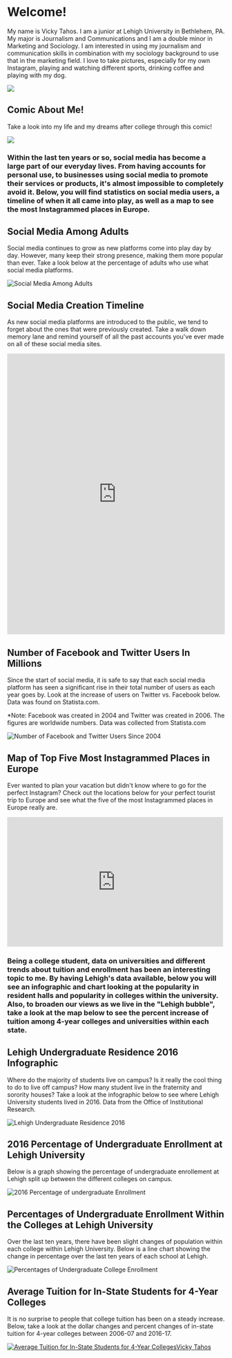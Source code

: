 # Welcome!

My name is Vicky Tahos. I am a junior at Lehigh University in Bethlehem, PA. My major is Journalism and Communications and I am a double minor in Marketing and Sociology. I am interested in using my journalism and communication skills in combination with my sociology background to use that in the marketing field. I love to take pictures, especially for my own Instagram, playing and watching different sports, drinking coffee and playing with my dog.

![](https://github.com/VickyTahos/VickyTahos.github.io/blob/master/DSC_0352.jpg?raw=true)

## Comic About Me!

Take a look into my life and my dreams after college through this comic!

![](https://github.com/VickyTahos/VickyTahos.github.io/blob/master/Screen%20Shot%202017-10-09%20at%2011.25.26%20AM.png?raw=true)




### Within the last ten years or so, social media has become a large part of our everyday lives. From having accounts for personal use, to businesses using social media to promote their services or products, it's almost impossible to completely avoid it. Below, you will find statistics on social media users, a timeline of when it all came into play, as well as a map to see the most Instagrammed places in Europe.




## Social Media Among Adults

Social media continues to grow as new platforms come into play day by day. However, many keep their strong presence, making them more popular than ever. Take a look below at the percentage of adults who use what social media platforms.

![Social Media Among Adults](https://github.com/VickyTahos/VickyTahos.github.io/blob/master/Popular%20Social%20Media%20Platform.png?raw=true)




## Social Media Creation Timeline

As new social media platforms are introduced to the public, we tend to forget about the ones that were previously created. Take a walk down memory lane and remind yourself of all the past accounts you've ever made on all of these social media sites.

<iframe src='https://cdn.knightlab.com/libs/timeline3/latest/embed/index.html?source=1QKIMNjojfy2aBt8nVYx8NEillxwi4QY127DxLa_w2KE&font=Default&lang=en&initial_zoom=2&height=650' width='100%' height='650' webkitallowfullscreen mozallowfullscreen allowfullscreen frameborder='0'></iframe>




## Number of Facebook and Twitter Users In Millions

Since the start of social media, it is safe to say that each social media platform has seen a significant rise in their total number of users as each year goes by. Look at the increase of users on Twitter vs. Facebook below. Data was found on Statista.com.

*Note: Facebook was created in 2004 and Twitter was created in 2006. The figures are worldwide numbers. Data was collected from Statista.com

![Number of Facebook and Twitter Users Since 2004](https://github.com/VickyTahos/VickyTahos.github.io/blob/master/NumberofUsersforFacebookandTwitterInMillions.png?raw=true)




## Map of Top Five Most Instagrammed Places in Europe

Ever wanted to plan your vacation but didn't know where to go for the perfect Instagram? Check out the locations below for your perfect tourist trip to Europe and see what the five of the most Instagrammed places in Europe really are.

<iframe width="500" height="300" scrolling="no" frameborder="no" src="https://fusiontables.google.com/embedviz?q=select+col1+from+1u379AGOMbj6feSxS7F8NJASHfAlIi9gT3bH3qKVT&amp;viz=MAP&amp;h=false&amp;lat=45.135135498326555&amp;lng=11.802906200000052&amp;t=1&amp;z=4&amp;l=col1&amp;y=2&amp;tmplt=2&amp;hml=ONE_COL_LAT_LNG"></iframe>




### Being a college student, data on universities and different trends about tuition and enrollment has been an interesting topic to me. By having Lehigh's data available, below you will see an infographic and chart looking at the popularity in resident halls and popularity in colleges within the university. Also, to broaden our views as we live in the "Lehigh bubble", take a look at the map below to see the percent increase of tuition among 4-year colleges and universities within each state.




## Lehigh Undergraduate Residence 2016 Infographic 

Where do the majority of students live on campus? Is it really the cool thing to do to live off campus? How many student live in the fraternity and sorority houses? Take a look at the infographic below to see where Lehigh University students lived in 2016. Data from the Office of Institutional Research.

![Lehigh Undergraduate Residence 2016](https://github.com/VickyTahos/VickyTahos.github.io/blob/master/Lehigh%20Undergrad%20Residence.png?raw=true)




## 2016 Percentage of Undergraduate Enrollment at Lehigh University

Below is a graph showing the percentage of undergraduate enrollement at Lehigh split up between the different colleges on campus. 

![2016 Percentage of undergraduate Enrollment](https://github.com/VickyTahos/VickyTahos.github.io/blob/master/2016PercentofUndergraduateEnrollment.png?raw=true)
    
  
  
  
## Percentages of Undergraduate Enrollment Within the Colleges at Lehigh University 

Over the last ten years, there have been slight changes of population within each college within Lehigh University. Below is a line chart showing the change in percentage over the last ten years of each school at Lehigh.

![Percentages of Undergraduate College Enrollment](https://github.com/VickyTahos/VickyTahos.github.io/blob/master/PercentagesofUndergraduateEnrollmentinEachCollege.png?raw=true)




## Average Tuition for In-State Students for 4-Year Colleges

It is no surprise to people that college tuition has been on a steady increase. Below, take a look at the dollar changes and percent changes of in-state tuition for 4-year colleges between 2006-07 and 2016-17.


<html>
  <div class='tableauPlaceholder' id='viz1507565276918' style='position: relative'><noscript><a href='#'><img alt='Average  Tuition for In-State Students for 4-Year CollegesVicky Tahos ' src='https:&#47;&#47;public.tableau.com&#47;static&#47;images&#47;F7&#47;F7DGTP4PD&#47;1_rss.png' style='border: none' /></a></noscript><object class='tableauViz'  style='display:none;'><param name='host_url' value='https%3A%2F%2Fpublic.tableau.com%2F' /> <param name='embed_code_version' value='2' /> <param name='path' value='shared&#47;F7DGTP4PD' /> <param name='toolbar' value='yes' /><param name='static_image' value='https:&#47;&#47;public.tableau.com&#47;static&#47;images&#47;F7&#47;F7DGTP4PD&#47;1.png' /> <param name='animate_transition' value='yes' /><param name='display_static_image' value='yes' /><param name='display_spinner' value='yes' /><param name='display_overlay' value='yes' /><param name='display_count' value='yes' /><param name='filter' value='publish=yes' /></object></div>                <script type='text/javascript'>                    var divElement = document.getElementById('viz1507565276918');                    var vizElement = divElement.getElementsByTagName('object')[0];                    vizElement.style.width='985px';vizElement.style.height='929px';                    var scriptElement = document.createElement('script');                    scriptElement.src = 'https://public.tableau.com/javascripts/api/viz_v1.js';                    vizElement.parentNode.insertBefore(scriptElement, vizElement);                </script>
  </html>
